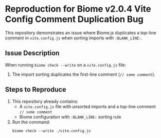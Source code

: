 # Reproduction for Biome v2.0.4 Vite Config Comment Duplication Bug

This repository demonstrates an issue where Biome.js duplicates a top-line comment in `vite.config.js` when sorting imports with `:BLANK_LINE:`.

## Issue Description
When running `biome check --write` on a `vite.config.js` file:
1. The import sorting duplicates the first-line comment (`// some comment`).

## Steps to Reproduce
1. This repository already contains:
   - A `vite.config.js` file with unsorted imports and a top-line comment `// some comment`
   - Biome configuration with `:BLANK_LINE:` sorting rule
2. Run the command:
   ```
   biome check --write ./vite.config.js
